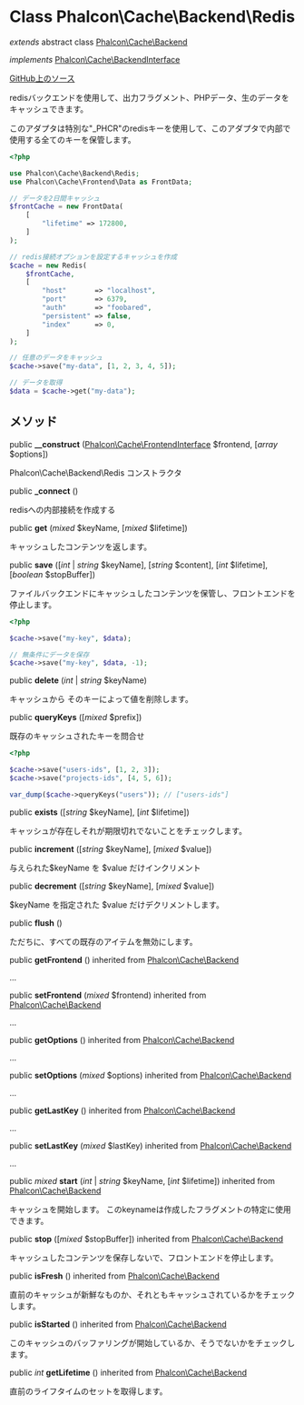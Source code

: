 # Class **Phalcon\\Cache\\Backend\\Redis**

*extends* abstract class [Phalcon\Cache\Backend](/en/3.1.2/api/Phalcon_Cache_Backend)

*implements* [Phalcon\Cache\BackendInterface](/en/3.1.2/api/Phalcon_Cache_BackendInterface)

<a href="https://github.com/phalcon/cphalcon/blob/master/phalcon/cache/backend/redis.zep" class="btn btn-default btn-sm">GitHub上のソース</a>

redisバックエンドを使用して、出力フラグメント、PHPデータ、生のデータをキャッシュできます。

このアダプタは特別な"_PHCR"のredisキーを使用して、このアダプタで内部で使用する全てのキーを保管します。

```php
<?php

use Phalcon\Cache\Backend\Redis;
use Phalcon\Cache\Frontend\Data as FrontData;

// データを2日間キャッシュ
$frontCache = new FrontData(
    [
        "lifetime" => 172800,
    ]
);

// redis接続オプションを設定するキャッシュを作成
$cache = new Redis(
    $frontCache,
    [
        "host"       => "localhost",
        "port"       => 6379,
        "auth"       => "foobared",
        "persistent" => false,
        "index"      => 0,
    ]
);

// 任意のデータをキャッシュ
$cache->save("my-data", [1, 2, 3, 4, 5]);

// データを取得
$data = $cache->get("my-data");

```

## メソッド

public **__construct** ([Phalcon\Cache\FrontendInterface](/en/3.1.2/api/Phalcon_Cache_FrontendInterface) $frontend, [*array* $options])

Phalcon\\Cache\\Backend\\Redis コンストラクタ

public **_connect** ()

redisへの内部接続を作成する

public **get** (*mixed* $keyName, [*mixed* $lifetime])

キャッシュしたコンテンツを返します。

public **save** ([*int* | *string* $keyName], [*string* $content], [*int* $lifetime], [*boolean* $stopBuffer])

ファイルバックエンドにキャッシュしたコンテンツを保管し、フロントエンドを停止します。

```php
<?php

$cache->save("my-key", $data);

// 無条件にデータを保存
$cache->save("my-key", $data, -1);

```

public **delete** (*int* | *string* $keyName)

キャッシュから そのキーによって値を削除します。

public **queryKeys** ([*mixed* $prefix])

既存のキャッシュされたキーを問合せ

```php
<?php

$cache->save("users-ids", [1, 2, 3]);
$cache->save("projects-ids", [4, 5, 6]);

var_dump($cache->queryKeys("users")); // ["users-ids"]

```

public **exists** ([*string* $keyName], [*int* $lifetime])

キャッシュが存在しそれが期限切れでないことをチェックします。

public **increment** ([*string* $keyName], [*mixed* $value])

与えられた$keyName を $value だけインクリメント

public **decrement** ([*string* $keyName], [*mixed* $value])

$keyName を指定された $value だけデクリメントします。

public **flush** ()

ただちに、すべての既存のアイテムを無効にします。

public **getFrontend** () inherited from [Phalcon\Cache\Backend](/en/3.1.2/api/Phalcon_Cache_Backend)

...

public **setFrontend** (*mixed* $frontend) inherited from [Phalcon\Cache\Backend](/en/3.1.2/api/Phalcon_Cache_Backend)

...

public **getOptions** () inherited from [Phalcon\Cache\Backend](/en/3.1.2/api/Phalcon_Cache_Backend)

...

public **setOptions** (*mixed* $options) inherited from [Phalcon\Cache\Backend](/en/3.1.2/api/Phalcon_Cache_Backend)

...

public **getLastKey** () inherited from [Phalcon\Cache\Backend](/en/3.1.2/api/Phalcon_Cache_Backend)

...

public **setLastKey** (*mixed* $lastKey) inherited from [Phalcon\Cache\Backend](/en/3.1.2/api/Phalcon_Cache_Backend)

...

public *mixed* **start** (*int* | *string* $keyName, [*int* $lifetime]) inherited from [Phalcon\Cache\Backend](/en/3.1.2/api/Phalcon_Cache_Backend)

キャッシュを開始します。 このkeynameは作成したフラグメントの特定に使用できます。

public **stop** ([*mixed* $stopBuffer]) inherited from [Phalcon\Cache\Backend](/en/3.1.2/api/Phalcon_Cache_Backend)

キャッシュしたコンテンツを保存しないで、フロントエンドを停止します。

public **isFresh** () inherited from [Phalcon\Cache\Backend](/en/3.1.2/api/Phalcon_Cache_Backend)

直前のキャッシュが新鮮なものか、それともキャッシュされているかをチェックします。

public **isStarted** () inherited from [Phalcon\Cache\Backend](/en/3.1.2/api/Phalcon_Cache_Backend)

このキャッシュのバッファリングが開始しているか、そうでないかをチェックします。

public *int* **getLifetime** () inherited from [Phalcon\Cache\Backend](/en/3.1.2/api/Phalcon_Cache_Backend)

直前のライフタイムのセットを取得します。
